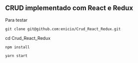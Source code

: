 ## CRUD implementado com React e Redux

Para testar 

`git clone git@github.com:enicio/Crud_React_Redux.git`

cd Crud_React_Redux

 `npm install`

 `yarn start`
